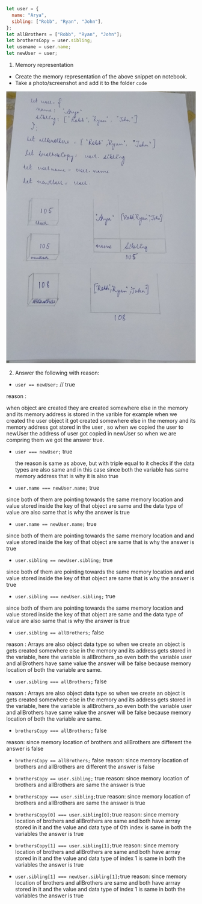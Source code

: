 ```js
let user = {
  name: "Arya",
  sibling: ["Robb", "Ryan", "John"],
};
let allBrothers = ["Robb", "Ryan", "John"];
let brothersCopy = user.sibling;
let usename = user.name;
let newUser = user;
```

1. Memory representation

- Create the memory representation of the above snippet on notebook.
- Take a photo/screenshot and add it to the folder `code`

<!-- To add this image here use ![name](./hello.jpg) -->

![copyByRefernce](./images/copyByReference.jpg)

2. Answer the following with reason:

- `user == newUser;` // true

reason :

when object are created they are created somewhere else in the memory and its memory address is stored in the varible for example when we created the user object it got created somewhere else in the memory and its memory address got stored in the user , so when we copied the user to newUser the address of user got copied in newUser so when we are compring them we got the answer true.

- `user === newUser;` true

  the reason is same as above, but with triple equal to it checks if the data types are also same and in this case since both the variable has same memory address that is why it is also true

- `user.name === newUser.name;` true

since both of them are pointing towards the same memory location and value stored inside the key of that object are same and the data type of value are also same that is why the answer is true

- `user.name == newUser.name;` true

since both of them are pointing towards the same memory location and and value stored inside the key of that object are same
that is why the answer is true

- `user.sibling == newUser.sibling;` true

since both of them are pointing towards the same memory location and and value stored inside the key of that object are same
that is why the answer is true

- `user.sibling === newUser.sibling;` true

since both of them are pointing towards the same memory location and value stored inside the key of that object are same and the data type of value are also same that is why the answer is true

- `user.sibling == allBrothers;` false

reason : Arrays are also object data type so when we create an object is gets created somewhere else in the memory and its address gets stored in the variable, here the variable is allBrothers ,so even both the variable user and allBrothers have same value the answer will be false because memory location of both the variable are same.

- `user.sibling === allBrothers;` false

reason : Arrays are also object data type so when we create an object is gets created somewhere else in the memory and its address gets stored in the variable, here the variable is allBrothers ,so even both the variable user and allBrothers have same value the answer will be false because memory location of both the variable are same.

- `brothersCopy === allBrothers;` false

reason: since memory location of brothers and allBrothers are different the answer is false

- `brothersCopy == allBrothers;` false
  reason: since memory location of brothers and allBrothers are different the answer is false

- `brothersCopy == user.sibling;` true
  reason: since memory location of brothers and allBrothers are same the answer is true

- `brothersCopy === user.sibling;`true
  reason: since memory location of brothers and allBrothers are same the answer is true

- `brothersCopy[0] === user.sibling[0];`true
  reason: since memory location of brothers and allBrothers are same and both have arrray stored in it and the value and data type of 0th index is same in both the variables the answer is true

- `brothersCopy[1] === user.sibling[1];`true
  reason: since memory location of brothers and allBrothers are same and both have arrray stored in it and the value and data type of index 1 is same in both the variables the answer is true

- `user.sibling[1] === newUser.sibling[1];`true
  reason: since memory location of brothers and allBrothers are same and both have arrray stored in it and the value and data type of index 1 is same in both the variables the answer is true
